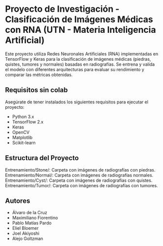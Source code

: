 # Proyecto de Investigación - Clasificación de Imágenes Médicas con RNA (UTN - Materia Inteligencia Artificial) 

Este proyecto utiliza Redes Neuronales Artificiales (RNA) implementadas en TensorFlow y Keras para la clasificación de imágenes médicas (piedras, quistes, tumores y normales) basadas en radiografías. Se entrena y valida el modelo con diferentes arquitecturas para evaluar su rendimiento y comparar las métricas obtenidas.

## Requisitos sin colab

Asegúrate de tener instalados los siguientes requisitos para ejecutar el proyecto:

- Python 3.x
- TensorFlow 2.x
- Keras
- OpenCV
- Matplotlib
- Scikit-learn

## Estructura del Proyecto
Entrenamiento/Stone/: Carpeta con imágenes de radiografías con piedras.
Entrenamiento/Normal/: Carpeta con imágenes de radiografías normales.
Entrenamiento/Cyst/: Carpeta con imágenes de radiografías con quistes.
Entrenamiento/Tumor/: Carpeta con imágenes de radiografías con tumores.


## Autores
- Álvaro de la Cruz 
- Maximiliano Fiorentino
- Pablo Matías Pardo
- Eliel Bloemer
- Joel Akiyoshi
- Alejo Goltzman
